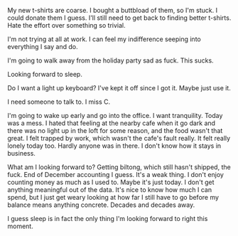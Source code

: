 My new t-shirts are coarse. I bought a buttbload of them, so I'm stuck. I could donate them I guess. I'll still need to get back to finding better t-shirts. Hate the effort over something so trivial.

I'm not trying at all at work. I can feel my indifference seeping into everything I say and do.

I'm going to walk away from the holiday party sad as fuck. This sucks.

Looking forward to sleep.

Do I want a light up keyboard? I've kept it off since I got it. Maybe just use it.

I need someone to talk to. I miss C.

I'm going to wake up early and go into the office. I want tranquility. Today was a mess. I hated that feeling at the nearby cafe when it go dark and there was no light up in the loft for some reason, and the food wasn't that great. I felt trapped by work, which wasn't the cafe's fault really. It felt really lonely today too. Hardly anyone was in there. I don't know how it stays in business.

What am I looking forward to? Getting biltong, which still hasn't shipped, the fuck. End of December accounting I guess. It's a weak thing. I don't enjoy counting money as much as I used to. Maybe it's just today. I don't get anything meaningful out of the data. It's nice to know how much I can spend, but I just get weary looking at how far I still have to go before my balance means anything concrete. Decades and decades away.

I guess sleep is in fact the only thing I'm looking forward to right this moment.

